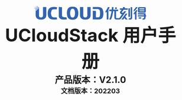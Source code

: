 <center>
<img src="../images/introduction/ustacklog.png" width="60%" height="60%" />
</center> 



<center>
<B><font size=7>UCloudStack 用户手册 </font></B>
</center>












<center>
<B><font size=5>产品版本：V2.1.0 </font></B>
</center>



<center>
<B><font size=4>文档版本：202203 </font></B>
</center>































